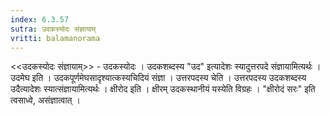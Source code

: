 ```yaml
---
index: 6.3.57
sutra: उदकस्योदः संज्ञायाम्
vritti: balamanorama
---
```


<<उदकस्योदः संज्ञायाम्>> - उदकस्योदः । उदकशब्दस्य "उद" इत्यादेशः स्यादुत्तरपदे संज्ञायामित्यर्थः । उदमेघ इति । उदकपूर्णमेघसादृश्यात्कस्यचिदियं संज्ञा । उत्तरपदस्य चेति । उत्तरपदस्य उदकशब्दस्य उदैत्यादेशः स्यात्संज्ञायामित्यर्थः । क्षीरोद इति । क्षीरम् उदकस्थानीयं यस्येति विग्रहः । "क्षीरोदं सरः" इति त्वसाध्वे, असंज्ञात्वात् । 